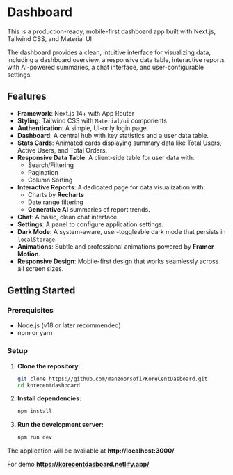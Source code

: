 # Dashboard

This is a production-ready, mobile-first dashboard app built with Next.js, Tailwind CSS, and Material UI

The dashboard provides a clean, intuitive interface for visualizing data, including a dashboard overview, a responsive data table, interactive reports with AI-powered summaries, a chat interface, and user-configurable settings.

## Features

- **Framework**: Next.js 14+ with App Router
- **Styling**: Tailwind CSS with `Material/ui` components
- **Authentication**: A simple, UI-only login page.
- **Dashboard**: A central hub with key statistics and a user data table.
- **Stats Cards**: Animated cards displaying summary data like Total Users, Active Users, and Total Orders.
- **Responsive Data Table**: A client-side table for user data with:
  - Search/Filtering
  - Pagination
  - Column Sorting
- **Interactive Reports**: A dedicated page for data visualization with:
  - Charts by **Recharts**
  - Date range filtering
  - **Generative AI** summaries of report trends.
- **Chat**: A basic, clean chat interface.
- **Settings**: A panel to configure application settings.
- **Dark Mode**: A system-aware, user-toggleable dark mode that persists in `localStorage`.
- **Animations**: Subtle and professional animations powered by **Framer Motion**.
- **Responsive Design**: Mobile-first design that works seamlessly across all screen sizes.

## Getting Started

### Prerequisites

- Node.js (v18 or later recommended)
- npm or yarn

### Setup

1.  **Clone the repository:**
    ```bash
    git clone https://github.com/manzoorsofi/KoreCentDasboard.git
    cd korecentdashboard
    ```

2.  **Install dependencies:**
    ```bash
    npm install
    ```

3.  **Run the development server:**
    ```bash
    npm run dev
    ```

The application will be available at **http://localhost:3000/**

For demo **https://korecentdasboard.netlify.app/**